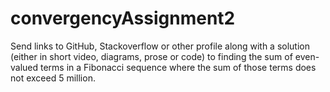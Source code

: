 # convergencyAssignment2
 Send links to GitHub, Stackoverflow or other profile along with a solution (either in short video, diagrams, prose or code) to finding the sum of even-valued terms in a Fibonacci sequence where the sum of those terms does not exceed 5 million.
